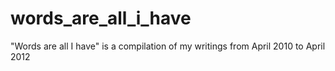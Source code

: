 words_are_all_i_have
====================

"Words are all I have" is a compilation of my writings from April 2010 to April 2012